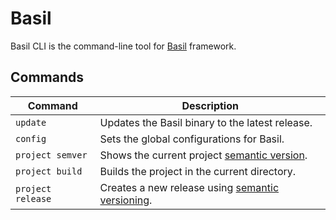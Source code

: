 # Basil

Basil CLI is the command-line tool for [Basil](https://github.com/gardenbed/basil) framework.

## Commands

| Command | Description |
|---------|-------------|
| `update` | Updates the Basil binary to the latest release. |
| `config` | Sets the global configurations for Basil. |
| `project semver` | Shows the current project [semantic version](https://semver.org). |
| `project build` | Builds the project in the current directory. |
| `project release` | Creates a new release using [semantic versioning](https://semver.org). |
